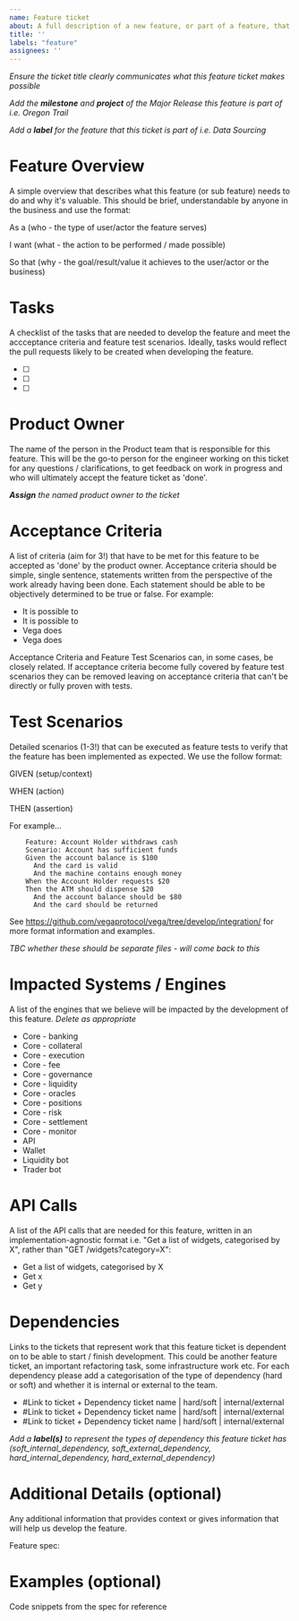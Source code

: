 ```yaml
---
name: Feature ticket
about: A full description of a new feature, or part of a feature, that we wish to develop
title: ''
labels: "feature"
assignees: ''
---
```


_Ensure the ticket title clearly communicates what this feature ticket makes possible_

_Add the **milestone** and **project** of the Major Release this feature is part of i.e. Oregon Trail_

_Add a **label** for the feature that this ticket is part of i.e. Data Sourcing_

# Feature Overview
A simple overview that describes what this feature (or sub feature) needs to do and why it's valuable. 
This should be brief, understandable by anyone in the business and use the format: 

As a (who - the type of user/actor the feature serves)

I want (what - the action to be performed / made possible)

So that (why - the goal/result/value it achieves to the user/actor or the business)

# Tasks
A checklist of the tasks that are needed to develop the feature and meet the accceptance criteria and feature test scenarios. Ideally, tasks would reflect the pull requests likely to be created when developing the feature. 

- [ ]
- [ ]
- [ ]

# Product Owner
The name of the person in the Product team that is responsible for this feature. This will be the go-to person for the engineer working on this ticket for any questions / clarifications, to get feedback on work in progress and who will ultimately accept the feature ticket as 'done'.

_**Assign** the named product owner to the ticket_

# Acceptance Criteria
A list of criteria (aim for 3!) that have to be met for this feature to be accepted as 'done' by the product owner. Acceptance criteria should be simple, single sentence, statements written from the perspective of the work already having been done. Each statement should be able to be objectively determined to be true or false. For example:

- It is possible to
- It is possible to
- Vega does
- Vega does

Acceptance Criteria and Feature Test Scenarios can, in some cases, be closely related. If acceptance criteria become fully covered by feature test scenarios they can be removed leaving on acceptance criteria that can't be directly or fully proven with tests.

# Test Scenarios
Detailed scenarios (1-3!) that can be executed as feature tests to verify that the feature has been implemented as expected. We use the follow format:

GIVEN (setup/context) 

WHEN (action) 

THEN (assertion) 

For example...

```gherkin
    Feature: Account Holder withdraws cash
    Scenario: Account has sufficient funds
    Given the account balance is $100
      And the card is valid
      And the machine contains enough money  
    When the Account Holder requests $20
    Then the ATM should dispense $20
      And the account balance should be $80
      And the card should be returned
```     

See https://github.com/vegaprotocol/vega/tree/develop/integration/ for more format information and examples.

_TBC whether these should be separate files  - will come back to this_

# Impacted Systems / Engines
A list of the engines that we believe will be impacted by the development of this feature. _Delete as appropriate_

- Core - banking
- Core - collateral
- Core - execution
- Core - fee
- Core - governance
- Core - liquidity
- Core - oracles
- Core - positions
- Core - risk
- Core - settlement
- Core - monitor
- API
- Wallet
- Liquidity bot
- Trader bot

# API Calls 
A list of the API calls that are needed for this feature, written in an implementation-agnostic format i.e. "Get a list of widgets, categorised by X", rather than "GET /widgets?category=X":

- Get a list of widgets, categorised by X
- Get x
- Get y

# Dependencies
Links to the tickets that represent work that this feature ticket is dependent on to be able to start / finish development. This could be another feature ticket, an important refactoring task, some infrastructure work etc. For each dependency please add a categorisation of the type of dependency (hard or soft) and whether it is internal or external to the team.

- #Link to ticket + Dependency ticket name | hard/soft | internal/external 
- #Link to ticket + Dependency ticket name | hard/soft | internal/external
- #Link to ticket + Dependency ticket name | hard/soft | internal/external 

_Add a **label(s)** to represent the types of dependency this feature ticket has (soft_internal_dependency, soft_external_dependency, hard_internal_dependency, hard_external_dependency)_

# Additional Details (optional)
Any additional information that provides context or gives information that will help us develop the feature. 

Feature spec: 

# Examples (optional)
Code snippets from the spec for reference
